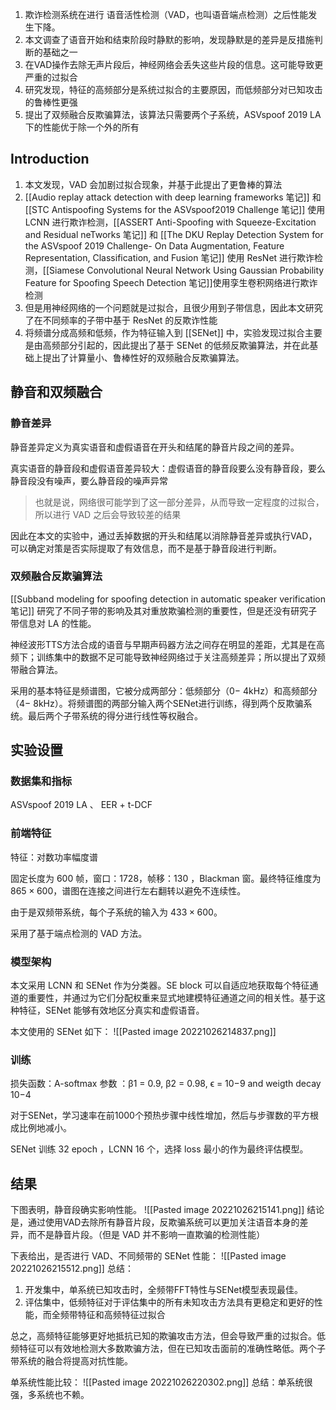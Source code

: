 1. 欺诈检测系统在进行 语音活性检测（VAD，也叫语音端点检测）之后性能发生下降。
2. 本文调查了语音开始和结束阶段时静默的影响，发现静默是的差异是反措施判断的基础之一
3. 在VAD操作去除无声片段后，神经网络会丢失这些片段的信息。这可能导致更严重的过拟合
4. 研究发现，特征的高频部分是系统过拟合的主要原因，而低频部分对已知攻击的鲁棒性更强
5. 提出了双频融合反欺骗算法，该算法只需要两个子系统，ASVspoof 2019 LA 下的性能优于除一个外的所有


## Introduction
1. 本文发现，VAD  会加剧过拟合现象，并基于此提出了更鲁棒的算法
2. [[Audio replay attack detection with deep learning frameworks 笔记]] 和 [[STC Antispoofing Systems for the ASVspoof2019 Challenge 笔记]] 使用 LCNN 进行欺诈检测，[[ASSERT Anti-Spoofing with Squeeze-Excitation and Residual neTworks 笔记]] 和 [[The DKU Replay Detection System for the ASVspoof 2019 Challenge- On Data Augmentation, Feature Representation, Classification, and Fusion 笔记]] 使用 ResNet 进行欺诈检测，[[Siamese Convolutional Neural Network Using Gaussian Probability Feature for Spoofing Speech Detection 笔记]]使用孪生卷积网络进行欺诈检测
3. 但是用神经网络的一个问题就是过拟合，且很少用到子带信息，因此本文研究了在不同频率的子带中基于 ResNet 的反欺诈性能
4. 将频谱分成高频和低频，作为特征输入到 [[SENet]] 中，实验发现过拟合主要是由高频部分引起的，因此提出了基于 SENet 的低频反欺骗算法，并在此基础上提出了计算量小、鲁棒性好的双频融合反欺骗算法。


## 静音和双频融合

### 静音差异
静音差异定义为真实语音和虚假语音在开头和结尾的静音片段之间的差异。

真实语音的静音段和虚假语音差异较大：虚假语音的静音段要么没有静音段，要么静音段没有噪声，要么静音段的噪声异常

> 也就是说，网络很可能学到了这一部分差异，从而导致一定程度的过拟合，所以进行 VAD 之后会导致较差的结果

因此在本文的实验中，通过丢掉数据的开头和结尾以消除静音差异或执行VAD，可以确定对策是否实际提取了有效信息，而不是基于静音段进行判断。

### 双频融合反欺骗算法
[[Subband modeling for spoofing detection in automatic speaker verification 笔记]] 研究了不同子带的影响及其对重放欺骗检测的重要性，但是还没有研究子带信息对 LA 的性能。

神经波形TTS方法合成的语音与早期声码器方法之间存在明显的差距，尤其是在高频下；训练集中的数据不足可能导致神经网络过于关注高频差异；所以提出了双频带融合算法。

采用的基本特征是频谱图，它被分成两部分：低频部分（0− 4kHz）和高频部分（4− 8kHz）。将频谱图的两部分输入两个SENet进行训练，得到两个反欺骗系统。最后两个子带系统的得分进行线性等权融合。


## 实验设置

### 数据集和指标

ASVspoof 2019 LA 、 EER + t-DCF

### 前端特征
特征：对数功率幅度谱

固定长度为 600 帧，窗口：1728，帧移：130 ，Blackman 窗。最终特征维度为 $865 \times 600$，谱图在连接之间进行左右翻转以避免不连续性。

由于是双频带系统，每个子系统的输入为 $433 \times 600$。

采用了基于端点检测的 VAD 方法。

### 模型架构
本文采用 LCNN 和 SENet 作为分类器。SE block 可以自适应地获取每个特征通道的重要性，并通过为它们分配权重来显式地建模特征通道之间的相关性。基于这种特征，SENet 能够有效地区分真实和虚假语音。

本文使用的 SENet 如下：
![[Pasted image 20221026214837.png]]

### 训练

损失函数：A-softmax
参数 ：β1 = 0.9, β2 = 0.98, ϵ = 10−9 and weigth decay 10−4

对于SENet，学习速率在前1000个预热步骤中线性增加，然后与步骤数的平方根成比例地减小。

SENet 训练 32 epoch ，LCNN 16 个，选择 loss 最小的作为最终评估模型。


## 结果

下图表明，静音段确实影响性能。
![[Pasted image 20221026215141.png]]
结论是，通过使用VAD去除所有静音片段，反欺骗系统可以更加关注语音本身的差异，而不是静音片段。（但是 VAD 并不影响一直欺骗的检测性能）

下表给出，是否进行 VAD、不同频带的 SENet 性能：
![[Pasted image 20221026215512.png]]
总结：
1. 开发集中，单系统已知攻击时，全频带FFT特性与SENet模型表现最佳。
2. 评估集中，低频特征对于评估集中的所有未知攻击方法具有更稳定和更好的性能，而全频带特征和高频特征过拟合

总之，高频特征能够更好地抵抗已知的欺骗攻击方法，但会导致严重的过拟合。低频特征可以有效地检测大多数欺骗方法，但在已知攻击面前的准确性略低。两个子带系统的融合将提高对抗性能。

单系统性能比较：
![[Pasted image 20221026220302.png]]
总结：单系统很强，多系统也不赖。

